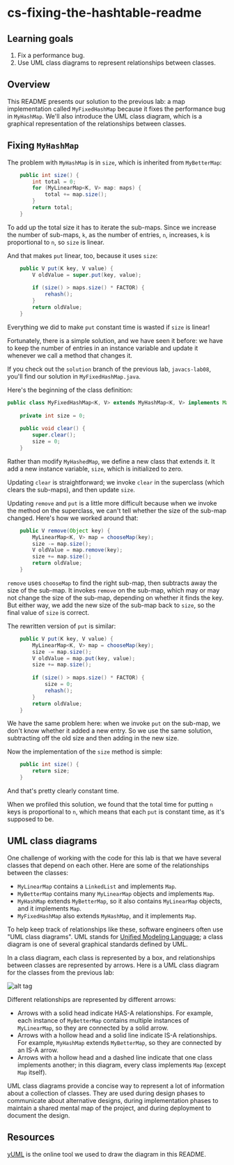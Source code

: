 # cs-fixing-the-hashtable-readme

## Learning goals 

1.  Fix a performance bug.
2.  Use UML class diagrams to represent relationships between classes.


## Overview

This README presents our solution to the previous lab: a map implementation called `MyFixedHashMap` because it fixes the performance bug in `MyHashMap`.  We'll also introduce the UML class diagram, which is a graphical representation of the relationships between classes.


## Fixing `MyHashMap`

The problem with `MyHashMap` is in `size`, which is inherited from `MyBetterMap`:

```java
	public int size() {
		int total = 0;
		for (MyLinearMap<K, V> map: maps) {
			total += map.size();
		}
		return total;
	}
```

To add up the total size it has to iterate the sub-maps.  Since we increase the number of sub-maps, `k`, as the number of entries, `n`, increases, `k` is proportional to `n`, so `size` is linear.

And that makes `put` linear, too, because it uses `size`:

```java
	public V put(K key, V value) {
		V oldValue = super.put(key, value);
		
		if (size() > maps.size() * FACTOR) {
			rehash();
		}
		return oldValue;
	}
```

Everything we did to make `put` constant time is wasted if `size` is linear!

Fortunately, there is a simple solution, and we have seen it before: we have to keep the number of entries in an instance variable and update it whenever we call a method that changes it.

If you check out the `solution` branch of the previous lab, `javacs-lab08`, you'll find our solution in `MyFixedHashMap.java`.

Here's the beginning of the class definition:

```java
public class MyFixedHashMap<K, V> extends MyHashMap<K, V> implements Map<K, V> {
	
	private int size = 0;
	
	public void clear() {
		super.clear();
		size = 0;
	}
```

Rather than modify `MyHashedMap`, we define a new class that extends it.  It add a new instance variable, `size`, which is initialized to zero.

Updating `clear` is straightforward; we invoke `clear` in the superclass (which clears the sub-maps), and then update `size`.

Updating `remove` and `put` is a little more difficult because when we invoke the method on the superclass, we can't tell whether the size of the sub-map changed.  Here's how we worked around that:


```java
	public V remove(Object key) {
		MyLinearMap<K, V> map = chooseMap(key);
		size -= map.size();
		V oldValue = map.remove(key);
		size += map.size();
		return oldValue;
	}
```

`remove` uses `chooseMap` to find the right sub-map, then subtracts away the size of the sub-map.  It invokes `remove` on the sub-map, which may or may not change the size of the sub-map, depending on whether it finds the key.  But either way, we add the new size of the sub-map back to `size`, so the final value of `size` is correct.

The rewritten version of `put` is similar:


```java
	public V put(K key, V value) {
		MyLinearMap<K, V> map = chooseMap(key);
		size -= map.size();
		V oldValue = map.put(key, value);
		size += map.size();
		
		if (size() > maps.size() * FACTOR) {
			size = 0;
			rehash();
		}
		return oldValue;
	}
```

We have the same problem here: when we invoke `put` on the sub-map, we don't know whether it added a new entry.  So we use the same solution, subtracting off the old size and then adding in the new size.

Now the implementation of the `size` method is simple: 


```java
	public int size() {
		return size;
	}
```

And that's pretty clearly constant time.

When we profiled this solution, we found that the total time for putting `n` keys is proportional to `n`, which means that each `put` is constant time, as it's supposed to be.


## UML class diagrams

One challenge of working with the code for this lab is that we have several classes that depend on each other.  Here are some of the relationships between the classes:

*  `MyLinearMap` contains a `LinkedList` and implements `Map`.
*  `MyBetterMap` contains many `MyLinearMap` objects and implements `Map`.
*  `MyHashMap` extends `MyBetterMap`, so it also contains `MyLinearMap` objects, and it implements `Map`.
*  `MyFixedHashMap` also extends `MyHashMap`, and it implements `Map`.

To help keep track of relationships like these, software engineers often use "UML class diagrams".  UML stands for [Unified Modeling Language](https://en.wikipedia.org/wiki/Unified_Modeling_Language); a class diagram is one of several graphical standards defined by UML.

In a class diagram, each class is represented by a box, and relationships between classes are represented by arrows.  Here is a UML class diagram for the classes from the previous lab:

![alt tag](http://yuml.me/9e9efaa9)

Different relationships are represented by different arrows:

*  Arrows with a solid head indicate HAS-A relationships.  For example, each instance of `MyBetterMap` contains multiple instances of `MyLinearMap`, so they are connected by a solid arrow.
*  Arrows with a hollow head and a solid line indicate IS-A relationships.  For example, `MyHashMap` extends `MyBetterMap`, so they are connected by an IS-A arrow.
*  Arrows with a hollow head and a dashed line indicate that one class implements another; in this diagram, every class implements `Map` (except `Map` itself).

UML class diagrams provide a concise way to represent a lot of information about a collection of classes.  They are used during design phases to communicate about alternative designs, during implementation phases to maintain a shared mental map of the project, and during deployment to document the design.

## Resources

[yUML](http://yuml.me/) is the online tool we used to draw the diagram in this README.
